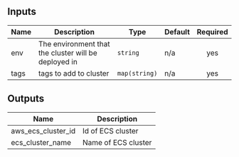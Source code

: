 ## Inputs

| Name | Description | Type | Default | Required |
|------|-------------|------|---------|:--------:|
| env | The environment that the cluster will be deployed in | `string` | n/a | yes |
| tags | tags to add to cluster | `map(string)` | n/a | yes |

## Outputs

| Name | Description |
|------|-------------|
| aws\_ecs\_cluster\_id | Id of ECS cluster |
| ecs\_cluster\_name | Name of ECS cluster |

